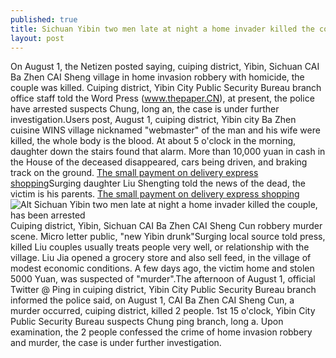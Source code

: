 ```yaml
---
published: true
title: Sichuan Yibin two men late at night a home invader killed the couple, has been arrested
layout: post
---
```

On August 1, the Netizen posted saying, cuiping district, Yibin, Sichuan CAI Ba Zhen CAI Sheng village in home invasion robbery with homicide, the couple was killed. Cuiping district, Yibin City Public Security Bureau branch office staff told the Word Press (www.thepaper.CN), at present, the police have arrested suspects Chung, long an, the case is under further investigation.Users post, August 1, cuiping district, Yibin city Ba Zhen cuisine WINS village nicknamed \"webmaster\" of the man and his wife were killed, the whole body is the blood. At about 5 o\'clock in the morning, daughter down the stairs found that alarm. More than 10,000 yuan in cash in the House of the deceased disappeared, cars being driven, and braking track on the ground. [The small payment on delivery express shopping](http://www.eastbuzz.com/2016/07/09/the-small-payment-on-delivery-express-shopping-new-scam-real-name-to-deliver/)Surging daughter Liu Shengting told the news of the dead, the victim is his parents. [The small payment on delivery express shopping](http://www.eastbuzz.com/2016/07/09/the-small-payment-on-delivery-express-shopping-new-scam-real-name-to-deliver/)![Alt Sichuan Yibin two men late at night a home invader killed the couple, has been arrested](https://c1.staticflickr.com/9/8099/28715677515_088c7df49f_b.jpg)Cuiping district, Yibin, Sichuan CAI Ba Zhen CAI Sheng Cun robbery murder scene. Micro letter public, \"new Yibin drunk\"Surging local source told press, killed Liu couples usually treats people very well, or relationship with the village. Liu Jia opened a grocery store and also sell feed, in the village of modest economic conditions. A few days ago, the victim home and stolen 5000 Yuan, was suspected of \"murder\".The afternoon of August 1, official Twitter @ Ping in cuiping district, Yibin City Public Security Bureau branch informed the police said, on August 1, CAI Ba Zhen CAI Sheng Cun, a murder occurred, cuiping district, killed 2 people. 1st 15 o\'clock, Yibin City Public Security Bureau suspects Chung ping branch, long a. Upon examination, the 2 people confessed the crime of home invasion robbery and murder, the case is under further investigation.